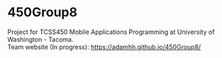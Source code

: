 # 450Group8
Project for TCSS450 Mobile Applications Programming at University of Washington - Tacoma.
<br/>
Team website (In progress): https://adamhh.github.io/450Group8/
